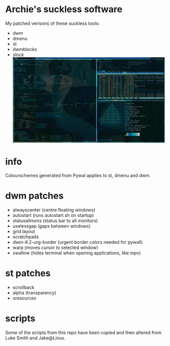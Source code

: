 # Archie's suckless software
My patched verisons of these suckless tools:
- dwm
- dmenu 
- st
- dwmblocks
- slock 
![Screenshot](screenshot.png "Screenshot")
# info
Colourschemes generated from Pywal applies to st, dmenu and dwm.
# dwm patches
- alwayscenter (centre floating windows)
- autostart (runs autostart.sh on startup)
- statusallmons (status bar to all monitors)
- uselessgap (gaps between windows)
- grid layout
- scratchpads
- dwm-6.2-urg-border (urgent border colors needed for pywall)
- warp (moves cursor to selected window)
- swallow (hides terminal when opening applications, like mpv)
# st patches
 - scrollback
 - alpha (transparency)
 - xresources
# scripts
Some of the scripts from this repo have been copied and then altered from Luke Smith and Jake@Linux.
